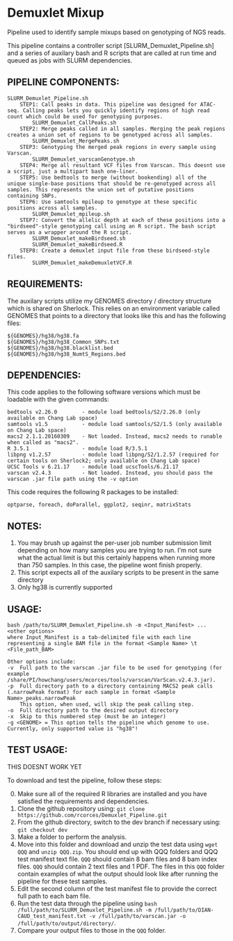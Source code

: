 # Demuxlet Mixup
Pipeline used to identify sample mixups based on genotyping of NGS reads.

This pipeline contains a controller script [SLURM_Demuxlet_Pipeline.sh] and a series of auxilary bash and R scripts that are called at run time and queued as jobs with SLURM dependencies.

## PIPELINE COMPONENTS:

	SLURM_Demuxlet_Pipeline.sh
		STEP1: Call peaks in data. This pipeline was designed for ATAC-seq. Calling peaks lets you quickly identify regions of high read count which could be used for genotyping purposes.
			SLURM_Demuxlet_CallPeaks.sh
		STEP2: Merge peaks called in all samples. Merging the peak regions creates a union set of regions to be genotyped across all samples.
			SLURM_Demuxlet_MergePeaks.sh
		STEP3: Genotyping the merged peak regions in every sample using Varscan.
			SLURM_Demuxlet_varscanGenotype.sh
		STEP4: Merge all resultant VCF files from Varscan. This doesnt use a script, just a multipart bash one-liner.
		STEP5: Use bedtools to merge (without bookending) all of the unique single-base positions that should be re-genotyped across all samples. This represents the union set of putative positions containing SNPs.
		STEP6: Use samtools mpileup to genotype at these specific positions across all samples.
			SLURM_Demuxlet_mpileup.sh
		STEP7: Convert the allelic depth at each of these positions into a "birdseed"-style genotyping call using an R script. The bash script serves as a wrapper around the R script.
			SLURM_Demuxlet_makeBirdseed.sh
			SLURM_Demuxlet_makeBirdseed.R
		STEP8: Create a demuxlet input file from these birdseed-style files.
			SLURM_Demuxlet_makeDemuxletVCF.R


## REQUIREMENTS:

The auxilary scripts utilize my GENOMES directory / directory structure which is shared on Sherlock. This relies on an environment variable called GENOMES that points to a directory that looks like this and has the following files:

	${GENOMES}/hg38/hg38.fa
	${GENOMES}/hg38/hg38_Common_SNPs.txt
	${GENOMES}/hg38/hg38.blacklist.bed
	${GENOMES}/hg38/hg38_NumtS_Regions.bed

## DEPENDENCIES:
This code applies to the following software versions which must be loadable with the given commands:

	bedtools v2.26.0		- module load bedtools/S2/2.26.0 (only available on Chang Lab space)
	samtools v1.5			- module load samtools/S2/1.5 (only available on Chang Lab space)
	macs2 2.1.1.20160309	- Not loaded. Instead, macs2 needs to runable when called as "macs2".
	R 3.5.1					- module load R/3.5.1
	libpng v1.2.57			- module load libpng/S2/1.2.57 (required for certain tools on Sherlock2; only available on Chang Lab space)
	UCSC Tools v 6.21.17	- module load ucscTools/6.21.17
	varscan v2.4.3			- Not loaded. Instead, you should pass the varscan .jar file path using the -v option


This code requires the following R packages to be installed:

	optparse, foreach, doParallel, ggplot2, seqinr, matrixStats

## NOTES:
1) You may brush up against the per-user job number submission limit depending on how many samples you are trying to run. I'm not sure what the actual limit is but this certainly happens when running more than 750 samples. In this case, the pipeline wont finish properly.
2) This script expects all of the auxilary scripts to be present in the same directory
3) Only hg38 is currently supported

## USAGE:
	bash /path/to/SLURM_Demuxlet_Pipeline.sh -m <Input_Manifest> ... <other options>
	where Input_Manifest is a tab-delimited file with each line representing a single BAM file in the format <Sample Name> \t <File_path_BAM>
	
	Other options include:
	-v  Full path to the varscan .jar file to be used for genotyping (for example /share/PI/howchang/users/mcorces/tools/varscan/VarScan.v2.4.3.jar).
	-p 	Full directory path to a directory containing MACS2 peak calls (.narrowPeak format) for each sample in format <Sample Name>_peaks.narrowPeak
		This option, when used, will skip the peak calling step.
	-o 	Full directory path to the desired output directory
	-x	Skip to this numbered step (must be an integer)
	-g <GENOME> = This option tells the pipeline which genome to use. Currently, only supported value is "hg38"!


## TEST USAGE:

THIS DOESNT WORK YET

To download and test the pipeline, follow these steps:

0) Make sure all of the required R libraries are installed and you have satisfied the requirements and dependencies.
1) Clone the github repository using: `git clone https://github.com/rcorces/Demuxlet_Pipeline.git`
2) From the github directory, switch to the dev branch if necessary using: `git checkout dev`
3) Make a folder to perform the analysis.
4) Move into this folder and download and unzip the test data using `wget QQQ` and `unzip QQQ.zip`. You should end up with QQQ folders and QQQ test manifest text file. `QQQ` should contain 8 bam files and 8 bam index files. `QQQ` should contain 2 text files and 1 PDF. The files in this `QQQ` folder contain examples of what the output should look like after running the pipeline for these test samples.
5) Edit the second column of the test manifest file to provide the correct full path to each bam file.
6) Run the test data through the pipeline using `bash /full/path/to/SLURM_Demuxlet_Pipeline.sh -m /full/path/to/DIAN-CAUD_test_manifest.txt -v /full/path/to/varscan.jar -o /full/path/to/output/directory/`.
6) Compare your output files to those in the `QQQ` folder.
